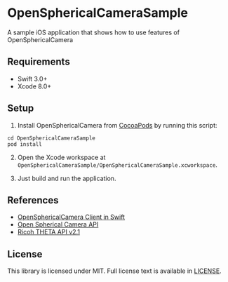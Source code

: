 # OpenSphericalCameraSample
A sample iOS application that shows how to use features of OpenSphericalCamera

## Requirements

* Swift 3.0+
* Xcode 8.0+

## Setup

1. Install OpenSphericalCamera from [CocoaPods](http://cocoapods.org/#install) by running this script:
```
cd OpenSphericalCameraSample
pod install
```

2. Open the Xcode workspace at `OpenSphericalCameraSample/OpenSphericalCameraSample.xcworkspace`.

3. Just build and run the application.

## References
* [OpenSphericalCamera Client in Swift](https://github.com/tatsu/OpenSphericalCamera)
* [Open Spherical Camera API](https://developers.google.com/streetview/open-spherical-camera/)
* [Ricoh THETA API v2.1](https://developers.theta360.com/en/docs/v2.1/api_reference/)

## License

This library is licensed under MIT. Full license text is available in [LICENSE](LICENSE).

